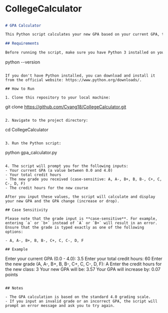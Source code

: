 # CollegeCalculator

##

```markdown
# GPA Calculator

This Python script calculates your new GPA based on your current GPA, total credits, the grade you received in a new course, and the credit hours of the new course. It also shows how much your GPA will increase or drop after adding the new grade.

## Requirements

Before running the script, make sure you have Python 3 installed on your machine. You can check your Python version by running:

```
python --version
```

If you don't have Python installed, you can download and install it from the official website: https://www.python.org/downloads/.

## How to Run

1. Clone this repository to your local machine:

   ```
   git clone https://github.com/Cyang18/CollegeCalculator.git
   ```

2. Navigate to the project directory: 

   ```
   cd CollegeCalculator
   ```

3. Run the Python script:

   ```
   python gpa_calculator.py
   ```

4. The script will prompt you for the following inputs:
   - Your current GPA (a value between 0.0 and 4.0)
   - Your total credit hours
   - The new grade you received (case-sensitive: A, A-, B+, B, B-, C+, C, C-, D, F)
   - The credit hours for the new course

   After you input these values, the script will calculate and display your new GPA and the GPA change (increase or drop).

## Case Sensitivity

Please note that the grade input is **case-sensitive**. For example, entering `a` or `b+` instead of `A` or `B+` will result in an error. Ensure that the grade is typed exactly as one of the following options:

- A, A-, B+, B, B-, C+, C, C-, D, F

## Example

```
Enter your current GPA (0.0 - 4.0): 3.5
Enter your total credit hours: 60
Enter the new grade (A, A-, B+, B, B-, C+, C, C-, D, F): A
Enter the credit hours for the new class: 3
Your new GPA will be: 3.57
Your GPA will increase by: 0.07 points
```

## Notes

- The GPA calculation is based on the standard 4.0 grading scale.
- If you input an invalid grade or an incorrect GPA, the script will prompt an error message and ask you to try again.


